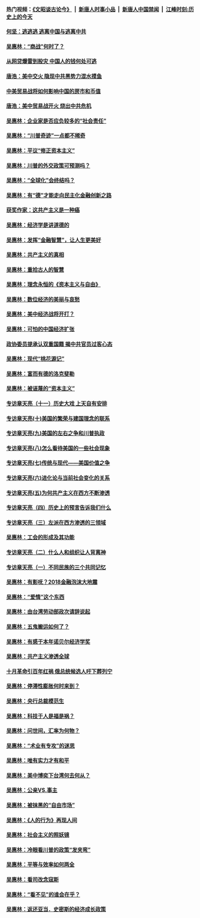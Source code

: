 #### 热门视频：[《文昭谈古论今》](https://github.com/gfw-breaker/wenzhao/blob/master/README.md?t=10310033) &nbsp;|&nbsp; [新唐人时事小品](https://github.com/gfw-breaker/ntdtv-comedy/blob/master/README.md?t=10310033) &nbsp;|&nbsp; [新唐人中国禁闻](https://github.com/gfw-breaker/ntdtv-news/blob/master/README.md?t=10310033) &nbsp;|&nbsp; [江峰时刻:历史上的今天](https://github.com/gfw-breaker/today-in-history/blob/master/README.md?t=10310033) 

#### [何坚：逃逃逃 逃离中国与逃离中共](../pages/nsc423/n10592891.md?t=10310033) 

#### [吴惠林：“商战”何时了？](../pages/nsc423/n10573558.md?t=10310033) 

#### [从网贷爆雷到股灾 中国人的钱何处可逃](../pages/nsc423/n10572800.md?t=10310033) 

#### [唐浩：美中交火 隐现中共黑势力混水摸鱼](../pages/nsc423/n10544040.md?t=10310033) 

#### [中美贸易战将如何影响中国的房市和币值](../pages/nsc423/n10543697.md?t=10310033) 

#### [唐浩：美中贸易战开火 烧出中共危机](../pages/nsc423/n10540126.md?t=10310033) 

#### [吴惠林：企业家是否应负较多的“社会责任”](../pages/nsc423/n10535022.md?t=10310033) 

#### [吴惠林：“川普奇迹”一点都不稀奇](../pages/nsc423/n10512808.md?t=10310033) 

#### [吴惠林：平议“修正资本主义”](../pages/nsc423/n10495724.md?t=10310033) 

#### [吴惠林：川普的外交政策可预测吗？](../pages/nsc423/n10462387.md?t=10310033) 

#### [吴惠林：“全球化”会终结吗？](../pages/nsc423/n10452838.md?t=10310033) 

#### [吴惠林：有“德”才能走向民主化金融创新之路](../pages/nsc423/n10432292.md?t=10310033) 

#### [获奖作家：这共产主义是一种癌](../pages/nsc423/n10431541.md?t=10310033) 

#### [吴惠林：经济学是讲道德的](../pages/nsc423/n10398014.md?t=10310033) 

#### [吴惠林：发挥“金融智慧”，让人生更美好](../pages/nsc423/n10375019.md?t=10310033) 

#### [吴惠林：共产主义的真相](../pages/nsc423/n10351394.md?t=10310033) 

#### [吴惠林：重拾古人的智慧](../pages/nsc423/n10337691.md?t=10310033) 

#### [吴惠林：理念永恒的《资本主义与自由》](../pages/nsc423/n10316274.md?t=10310033) 

#### [吴惠林：数位经济的美丽与哀愁](../pages/nsc423/n10292946.md?t=10310033) 

#### [吴惠林：美中经济战将开打？](../pages/nsc423/n10258825.md?t=10310033) 

#### [吴惠林：可怕的中国经济扩张](../pages/nsc423/n10219147.md?t=10310033) 

#### [政协委员提承认双重国籍 揭中共官员过客心态](../pages/nsc423/n10208809.md?t=10310033) 

#### [吴惠林：现代“桃花源记”](../pages/nsc423/n10185234.md?t=10310033) 

#### [吴惠林：富而有德的洛克斐勒](../pages/nsc423/n10142264.md?t=10310033) 

#### [吴惠林：被诬蔑的“资本主义”](../pages/nsc423/n10124816.md?t=10310033) 

#### [专访章天亮（十一）历史大戏 上天自有安排](../pages/nsc423/n10094905.md?t=10310033) 

#### [专访章天亮(十)美国的繁荣与建国理念的联系](../pages/nsc423/n10094899.md?t=10310033) 

#### [专访章天亮(九)美国的左右之争和川普执政](../pages/nsc423/n10094889.md?t=10310033) 

#### [专访章天亮(八)怎么看待美国的一些社会现象](../pages/nsc423/n10094857.md?t=10310033) 

#### [专访章天亮(七)传统与现代——美国价值之争](../pages/nsc423/n10093140.md?t=10310033) 

#### [专访章天亮(六)进化论与当前社会变化的关系](../pages/nsc423/n10092036.md?t=10310033) 

#### [专访章天亮(五)为何共产主义在西方不断渗透](../pages/nsc423/n10083620.md?t=10310033) 

#### [专访章天亮（四）历史上的预言告诉我们什么](../pages/nsc423/n10083606.md?t=10310033) 

#### [专访章天亮（三）左派在西方渗透的三领域](../pages/nsc423/n10081115.md?t=10310033) 

#### [吴惠林：工会的形成及其功能](../pages/nsc423/n10080633.md?t=10310033) 

#### [专访章天亮（二）什么人和组织让人背离神](../pages/nsc423/n10076637.md?t=10310033) 

#### [专访章天亮（一）不同民族的三个共同记忆](../pages/nsc423/n10074188.md?t=10310033) 

#### [吴惠林：有影呒？2018金融泡沫大地震](../pages/nsc423/n10040534.md?t=10310033) 

#### [吴惠林：“爱情”这个东西](../pages/nsc423/n10019423.md?t=10310033) 

#### [吴惠林：由台湾劳动部政次请辞说起](../pages/nsc423/n9979679.md?t=10310033) 

#### [吴惠林：五鬼搬运如何了？](../pages/nsc423/n9925338.md?t=10310033) 

#### [吴惠林：有感于本年诺贝尔经济学奖](../pages/nsc423/n9871883.md?t=10310033) 

#### [吴惠林：共产主义渗透全球](../pages/nsc423/n9812748.md?t=10310033) 

#### [十月革命引百年红祸 俄总统候选人吁下葬列宁](../pages/nsc423/n9810182.md?t=10310033) 

#### [吴惠林：停滞性膨胀何时来到？](../pages/nsc423/n9764136.md?t=10310033) 

#### [吴惠林：央行总裁模范生](../pages/nsc423/n9728134.md?t=10310033) 

#### [吴惠林：科技于人是福是祸？](../pages/nsc423/n9672982.md?t=10310033) 

#### [吴惠林：问世间，汇率为何物？](../pages/nsc423/n9621788.md?t=10310033) 

#### [吴惠林：“术业有专攻”的迷思](../pages/nsc423/n9580363.md?t=10310033) 

#### [吴惠林：唯有实力才有和平](../pages/nsc423/n9529599.md?t=10310033) 

#### [吴惠林：美中博奕下台湾何去何从？](../pages/nsc423/n9483598.md?t=10310033) 

#### [吴惠林：公亲VS.事主](../pages/nsc423/n9425637.md?t=10310033) 

#### [吴惠林：被抹黑的“自由市场”](../pages/nsc423/n9351545.md?t=10310033) 

#### [吴惠林：《人的行为》再现人间](../pages/nsc423/n9296339.md?t=10310033) 

#### [吴惠林：社会主义的照妖镜](../pages/nsc423/n9243460.md?t=10310033) 

#### [吴惠林：冷眼看川普的政策“发夹弯”](../pages/nsc423/n9120684.md?t=10310033) 

#### [吴惠林：平等与效率如何两全](../pages/nsc423/n9075430.md?t=10310033) 

#### [吴惠林：看司改念寇斯](../pages/nsc423/n9024915.md?t=10310033) 

#### [吴惠林：“看不见”的谁会在乎？](../pages/nsc423/n8977488.md?t=10310033) 

#### [吴惠林：返还亚当．史密斯的经济成长政策](../pages/nsc423/n8931896.md?t=10310033) 

